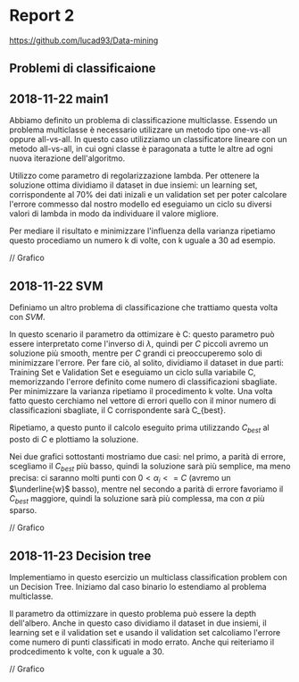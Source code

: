 # Report 2

https://github.com/lucad93/Data-mining

## Problemi di classificaione

## 2018-11-22 main1
Abbiamo definito un problema di classificazione multiclasse.
Essendo un problema multiclasse è necessario utilizzare un metodo tipo one-vs-all oppure all-vs-all.
In questo caso utilizziamo un classificatore lineare con un metodo all-vs-all, in cui ogni classe è paragonata a tutte le altre ad ogni nuova iterazione dell'algoritmo.

Utilizzo come parametro di regolarizzazione lambda.
Per ottenere la soluzione ottima dividiamo il dataset in due insiemi: un learning set, corrispondente al 70% dei dati inizali e un validation set per poter calcolare l'errore commesso dal nostro modello ed eseguiamo un ciclo su diversi valori di lambda in modo da individuare il valore migliore.

Per mediare il risultato e minimizzare l'influenza della varianza ripetiamo questo procediamo un numero k di volte, con k uguale a 30 ad esempio.

// Grafico

## 2018-11-22 SVM
Definiamo un altro problema di classificazione che trattiamo questa volta con $SVM$.

In questo scenario il parametro da ottimizare è C: questo parametro può essere interpretato come l'inverso di $\lambda$, quindi per $C$ piccoli avremo un soluzione più smooth, mentre per $C$ grandi ci preoccuperemo solo di minimizzare l'errore.
Per fare ciò, al solito, dividiamo il dataset in due parti: Training Set e Validation Set e eseguiamo un ciclo sulla variabile C, memorizzando l'errore definito come numero di classificazioni sbagliate. Per minimizzare la varianza ripetiamo il procedimento k volte.
Una volta fatto questo cerchiamo nel vettore di errori quello con il minor numero di classificazioni sbagliate, il C corrispondente sarà C_{best}.

Ripetiamo, a questo punto il calcolo eseguito prima utilizzando $C_{best}$ al posto di $C$ e plottiamo la soluzione.

Nei due grafici sottostanti mostriamo due casi: nel primo, a parità di errore, scegliamo il $C_{best}$ più basso, quindi la soluzione sarà più semplice, ma meno precisa: ci saranno molti punti con $0<\alpha_i<=C$ (avremo un $\underline{w}$ basso), mentre nel secondo a parità di errore favoriamo il $C_{best}$ maggiore, quindi la soluzione sarà più complessa, ma con $\alpha$ più sparso.

// Grafico

## 2018-11-23 Decision tree
Implementiamo in questo esercizio un multiclass classification problem con un Decision Tree.
Iniziamo dal caso binario lo estendiamo al problema multiclasse.

Il parametro da ottimizzare in questo problema può essere la depth dell'albero. Anche in questo caso dividiamo il dataset in due insiemi, il learning set e il validation set e usando il validation set calcoliamo l'errore come numero di punti classificati in modo errato. Anche qui reiteriamo il prodcedimento k volte, con k uguale a 30.

// Grafico